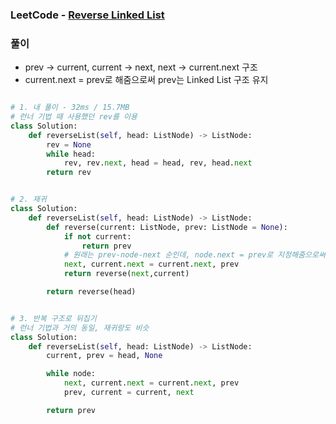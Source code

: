 ### LeetCode - [Reverse Linked List](https://leetcode.com/problems/reverse-linked-list/)

### 풀이

* prev -> current, current -> next, next -> current.next 구조
* current.next = prev로 해줌으로써 prev는 Linked List 구조 유지

```Python

# 1. 내 풀이 - 32ms / 15.7MB
# 런너 기법 때 사용했던 rev를 이용
class Solution:
    def reverseList(self, head: ListNode) -> ListNode:
        rev = None
        while head:
            rev, rev.next, head = head, rev, head.next
        return rev


# 2. 재귀
class Solution:
    def reverseList(self, head: ListNode) -> ListNode:
        def reverse(current: ListNode, prev: ListNode = None):
            if not current:
                return prev
            # 원래는 prev-node-next 순인데, node.next = prev로 지정해줌으로써 reverse 만들기
            next, current.next = current.next, prev
            return reverse(next,current)

        return reverse(head)


# 3. 반복 구조로 뒤집기 
# 런너 기법과 거의 동일, 재귀랑도 비슷
class Solution:
    def reverseList(self, head: ListNode) -> ListNode:
        current, prev = head, None

        while node:
            next, current.next = current.next, prev
            prev, current = current, next

        return prev
```